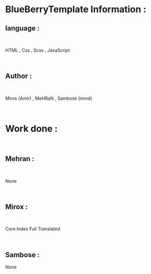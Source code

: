 # BlueBerryTemplate Information :
<h2>language : </h1>
<br>
<p>HTML , Css , Scss , JavaScript</p>
<br>
<h2>Author : </h1>
<br>
<p>Mirox (Amir) , MeHRaN , Sambose (mmd)</p>
<br>
<h1>Work done : </h1>
<br>
<h2>Mehran :</h2>
<br>
<p>None</p>
<br>
<h2>Mirox :</h2>
<br>
<p>Core Index Full Translated</p>
<br>
<h2>Sambose :</h2>
<p>None</p>
